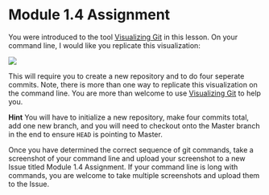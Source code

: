 # Module 1.4 Assignment

You were introduced to the tool [Visualizing Git](http://git-school.github.io/visualizing-git/) in this lesson. On your command
line, I would like you replicate this visualization:

![](https://github.com/github-campus-advisors/Campus-Advisor-Training/blob/master/Module%201/assets/visualize_git.png)

This will require you to create a new repository and to do four seperate commits. Note, there is more than one way to replicate 
this visualization on the command line. You are more than welcome to use [Visualizing Git](http://git-school.github.io/visualizing-git/) to help you.

**Hint**
You will have to initialize a new repository, make four commits total, add one new branch, and you will need to
checkout onto the Master branch in the end to ensure `HEAD` is pointing to Master.

Once you have determined the correct sequence of git commands, take a screenshot of your command line
and upload your screenshot to a new Issue titled Module 1.4 Assignment. If your command line is long with commands, 
you are welcome to take multiple screenshots and upload them to the Issue.
